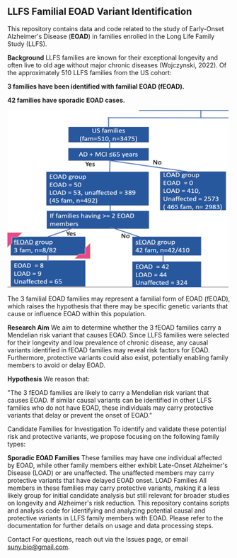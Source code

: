 ## LLFS Familial EOAD Variant Identification 

This repository contains data and code related to the study of Early-Onset Alzheimer's Disease (**EOAD**) in families enrolled in the Long Life Family Study (LLFS).

**Background**
LLFS families are known for their exceptional longevity and often live to old age without major chronic diseases (Wojczynski, 2022). Of the approximately 510 LLFS families from the US cohort:

**3 families have been identified with familial EOAD (fEOAD).**

**42 families have sporadic EOAD cases.**

<img src="/data/fEOAD_group.png" width="500" height="400" />

The 3 familial EOAD families may represent a familial form of EOAD (fEOAD), which raises the hypothesis that there may be specific genetic variants that cause or influence EOAD within this population.

**Research Aim**
We aim to determine whether the 3 fEOAD families carry a Mendelian risk variant that causes EOAD. Since LLFS families were selected for their longevity and low prevalence of chronic disease, any causal variants identified in fEOAD families may reveal risk factors for EOAD. Furthermore, protective variants could also exist, potentially enabling family members to avoid or delay EOAD.

**Hypothesis**
We reason that:

"The 3 fEOAD families are likely to carry a Mendelian risk variant that causes EOAD. If similar causal variants can be identified in other LLFS families who do not have EOAD, these individuals may carry protective variants that delay or prevent the onset of EOAD."

Candidate Families for Investigation
To identify and validate these potential risk and protective variants, we propose focusing on the following family types:

**Sporadic EOAD Families**
These families may have one individual affected by EOAD, while other family members either exhibit Late-Onset Alzheimer's Disease (LOAD) or are unaffected. The unaffected members may carry protective variants that have delayed EOAD onset.
LOAD Families
All members in these families may carry protective variants, making it a less likely group for initial candidate analysis but still relevant for broader studies on longevity and Alzheimer's risk reduction.
This repository contains scripts and analysis code for identifying and analyzing potential causal and protective variants in LLFS family members with EOAD. Please refer to the documentation for further details on usage and data processing steps.

Contact
For questions, reach out via the Issues page, or email suny.bio@gmail.com.

